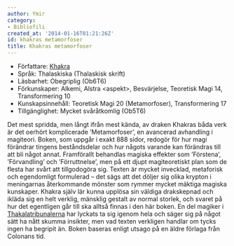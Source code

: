 ```yaml
---
author: Ymir
category:
- Bibliofili
created_at: '2014-01-16T01:21:26Z'
id: khakras metamorfoser
title: Khakras metamorfoser
---
```

-   Författare: [Khakra]
-   Språk: Thalaskiska (Thalaskisk skrift)
-   Läsbarhet: Obegriplig (Ob6T6)
-   Förkunskaper: Alkemi, Alstra \<aspekt\>, Besvärjelse, Teoretisk Magi 14, Transformering 10
-   Kunskapsinnehåll: Teoretisk Magi 20 (Metamorfoser), Transformering 17
-   Tillgänglighet: Mycket svåråtkomlig (Ob5T6)

Det mest spridda, men långt ifrån mest kända, av draken Khakras båda verk är det oerhört komplicerade ’Metamorfoser’, en avancerad avhandling i magiteori. Boken, som uppgår i exakt 888 sidor, redogör för hur magi förändrar tingens beståndsdelar och hur någots varande kan förändras till att bli något annat. Framförallt behandlas magiska effekter som ’Förstena’, ’Förvandling’ och ’Förruttnelse’, men på ett djupt magiteoretiskt plan som de flesta har svårt att tillgodogöra sig. Texten är mycket invecklad, metaforisk och egendomligt formulerad – det sägs att det döljer sig olika krypton i meningarnas återkommande mönster som rymmer mycket mäktiga magiska kunskaper. Khakra själv lär kunna upplösa sin väldiga drakskepnad och ikläda sig en helt verklig, mänsklig gestalt av normal storlek, och svaret på hur det egentligen går till ska alltså finnas i den här boken. En del magiker i [Thakalatribunalerna] har lyckats ta sig igenom hela och säger sig på något sätt ha nått skumma insikter, men vad texten verkligen handlar om tycks ingen ha begripit än.
Boken baseras enligt utsago på en äldre förlaga från Colonans tid.

  [Khakra]: Khakra
  [Thakalatribunalerna]: Thakalatribunalerna